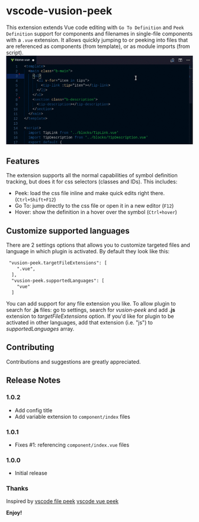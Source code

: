 # vscode-vusion-peek
<!-- [![Version](https://vsmarketplacebadge.apphb.com/version/dariofuzinato.vusion-peek.svg)](https://marketplace.visualstudio.com/items?itemName=dariofuzinato.vusion-peek)
[![Build Status](https://travis-ci.org/chenzhongchen27/vscode-vusion-peek.svg?branch=master)](https://travis-ci.org/chenzhongchen27/vscode-vusion-peek) -->

This extension extends Vue code editing with `Go To Definition` and `Peek Definition` support for components and filenames in single-file components with a *`.vue`* extension.
It allows quickly jumping to or peeking into files that are referenced as components (from template), or as module imports (from script).
![Demo](images/vusion-peek-demo.gif)

## Features

The extension supports all the normal capabilities of symbol definition tracking, but does it for css selectors (classes and IDs). This includes:

 * Peek: load the css file inline and make quick edits right there. (`Ctrl+Shift+F12`)
 * Go To: jump directly to the css file or open it in a new editor (`F12`)
 * Hover: show the definition in a hover over the symbol (`Ctrl+hover`)

## Customize supported languages
There are 2 settings options that allows you to customize targeted files and language in which plugin is activated. By default they look like this:
```
 "vusion-peek.targetFileExtensions": [
    ".vue",
  ],
  "vusion-peek.supportedLanguages": [
    "vue"
  ]
```
You can add support for any file extension you like. To allow plugin to search for **.js** files: go to settings, search for _vusion-peek_ and add **.js** extension to _targetFileExtensions_ option.
If you'd like for plugin to be activated in other languages, add that extension (i.e. "js") to _supportedLanguages_ array.

## Contributing

Contributions and suggestions are greatly appreciated.

## Release Notes

### 1.0.2

  * Add config title
  * Add variable extension to `component/index` files

### 1.0.1

  * Fixes #1: referencing `component/index.vue` files

### 1.0.0

  * Initial release

### Thanks
Inspired by
[vscode file peek](https://github.com/abierbaum/vscode-file-peek)
[vscode vue peek](https://github.com/fussinatto/vscode-vusion-peek)

**Enjoy!**
